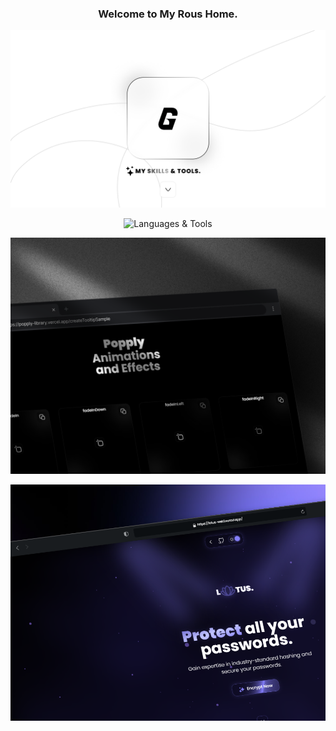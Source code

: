 <div align="center">
  <h3>
    <span>Welcome to My <strong>Rous</strong> Home.</span>
  </h3>
</div>

<p align="center">
  <img src="./public/rous.png" alt="Languages & Tools">
</p>

<p align="center">
  <img src="https://skillicons.dev/icons?i=javascript,html,css,tailwind,nodejs,nextjs,git,mysql,figma,vercel,github" alt="Languages & Tools">
</p>

<p align="center">
  <a href="https://popply-library.vercel.app/" target="_blank">
    <img src="./public/shotDark.png" alt="Popply Library">
  </a>
</p>

<p align="center">
  <a href="https://lotus-weld.vercel.app/" target="_blank">
    <img src="./public/lotusShot.png" alt="Lotus Encryptor">
  </a>
</p>
